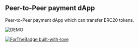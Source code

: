 ## Peer-to-Peer payment dApp

Peer-to-Peer payment dApp which can transfer ERC20 tokens.

![DEMO](https://github.com/figment-networks/learn-tutorials/raw/master/assets/payment-dApp-demo.gif)


[![ForTheBadge built-with-love](http://ForTheBadge.com/images/badges/built-with-love.svg)](https://github.com/hebx/P2P_Dex)
